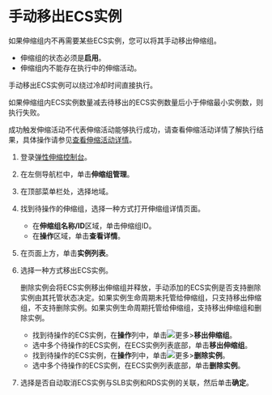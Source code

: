 # 手动移出ECS实例

如果伸缩组内不再需要某些ECS实例，您可以将其手动移出伸缩组。

-   伸缩组的状态必须是**启用**。
-   伸缩组内不能存在执行中的伸缩活动。

手动移出ECS实例可以绕过冷却时间直接执行。

如果伸缩组内ECS实例数量减去待移出的ECS实例数量后小于伸缩最小实例数，则执行失败。

成功触发伸缩活动不代表伸缩活动能够执行成功，请查看伸缩活动详情了解执行结果，具体操作请参见[查看伸缩活动详情](/cn.zh-CN/监控/伸缩活动/查看伸缩活动详情.md)。

1.  登录[弹性伸缩控制台](https://essnew.console.aliyun.com/)。

2.  在左侧导航栏中，单击**伸缩组管理**。

3.  在顶部菜单栏处，选择地域。

4.  找到待操作的伸缩组，选择一种方式打开伸缩组详情页面。

    -   在**伸缩组名称/ID**区域，单击伸缩组ID。
    -   在**操作**区域，单击**查看详情**。
5.  在页面上方，单击**实例列表**。

6.  选择一种方式移出ECS实例。

    删除实例会将ECS实例移出伸缩组并释放，手动添加的ECS实例是否支持删除实例由其托管状态决定。如果实例生命周期未托管给伸缩组，只支持移出伸缩组，不支持删除实例。如果实例生命周期托管给伸缩组，支持移出伸缩组和删除实例。

    -   找到待操作的ECS实例，在**操作**列中，单击![更多](https://static-aliyun-doc.oss-cn-hangzhou.aliyuncs.com/assets/img/zh-CN/7943624951/p130487.png)\>**移出伸缩组**。
    -   选中多个待操作的ECS实例，在ECS实例列表底部，单击**移出伸缩组**。
    -   找到待操作的ECS实例，在**操作**列中，单击![更多](https://static-aliyun-doc.oss-cn-hangzhou.aliyuncs.com/assets/img/zh-CN/7943624951/p130487.png)\>**删除实例**。
    -   选中多个待操作的ECS实例，在ECS实例列表底部，单击**删除实例**。
7.  选择是否自动取消ECS实例与SLB实例和RDS实例的关联，然后单击**确定**。


